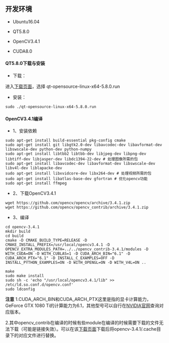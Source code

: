 ## 开发环境
* Ubuntu16.04

* QT5.8.0

* OpenCV3.4.1

* CUDA8.0

#### QT5.8.0下载与安装
- 下载：

进入[下载页面](http://download.qt.io/archive/qt/5.8/5.8.0/)，选择 qt-opensource-linux-x64-5.8.0.run

- 安装：
```
sudo ./qt-opensource-linux-x64-5.8.0.run
```

#### OpenCV3.4.1编译
- 1、安装依赖
```
sudo apt-get install build-essential pkg-config cmake
sudo apt-get install git libgtk2.0-dev libavcodec-dev libavformat-dev libswscale-dev python-dev python-numpy
sudo apt-get install libtbb2 libtbb-dev libjpeg-dev libpng-dev libtiff-dev libjasper-dev libdc1394-22-dev # 处理图像所需的包
sudo apt-get install libavcodec-dev libavformat-dev libswscale-dev libv4l-dev liblapacke-dev
sudo apt-get install libxvidcore-dev libx264-dev # 处理视频所需的包
sudo apt-get install libatlas-base-dev gfortran # 优化opencv功能
sudo apt-get install ffmpeg
```
- 2、下载OpenCV3.4.1
```
wget https://github.com/opencv/opencv/archive/3.4.1.zip 
wget https://github.com/opencv/opencv_contrib/archive/3.4.1.zip
```
- 3、编译
```
cd opencv-3.4.1
mkdir build
cd build
cmake -D CMAKE_BUILD_TYPE=RELEASE -D CMAKE_INSTALL_PREFIX=/usr/local/opencv3.4.1 -D OPENCV_EXTRA_MODULES_PATH=../../opencv_contrib-3.4.1/modules -D WITH_CUDA=ON -D WITH_CUBLAS=1 -D CUDA_ARCH_BIN="6.1" -D CUDA_ARCH_PTX="6.1" -D INSTALL_C_EXAMPLES=OFF -D INSTALL_PYTHON_EXAMPLES=ON -D WITH_OPENGL=ON -D WITH_V4L=ON ..

make
sudo make install
sudo sh -c 'echo "/usr/local/opencv3.4.1/lib" >> /etc/ld.so.conf.d/opencv.conf'
sudo ldconfig
```

**注意**
1.CUDA_ARCH_BIN和CUDA_ARCH_PTX这里是指的显卡计算能力，GeForce GTX 1080 Ti的计算能力为6.1，其他型号可以自行在[NVIDIA官网](https://developer.nvidia.com/cuda-gpus)查询对应版本。

2.其中opencv_contrib在编译的时候有些module在编译的时候需要下载的文件无法下载（可能是链接失效）。可以在该[下载页面](https://pan.baidu.com/s/1MSZIrVzl38Xj6rRRzfA0Kg)下载后将opencv-3.4.1/.cache目录下的对应文件进行替换。
